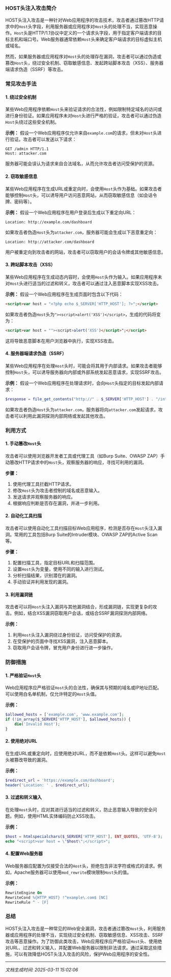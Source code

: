 ### HOST头注入攻击简介

HOST头注入攻击是一种针对Web应用程序的攻击技术，攻击者通过篡改HTTP请求中的`Host`头字段，利用服务器或应用程序对`Host`头的处理不当，实现恶意操作。`Host`头是HTTP/1.1协议中定义的一个请求头字段，用于指定客户端请求的目标主机和端口号。Web服务器通常依赖`Host`头来确定客户端请求的目标虚拟主机或域名。

然而，如果服务器或应用程序对`Host`头的处理存在漏洞，攻击者可以通过伪造或篡改`Host`头，绕过安全机制、窃取敏感信息、发起跨站脚本攻击（XSS）、服务器端请求伪造（SSRF）等攻击。

### 常见攻击手法

#### 1. 绕过安全机制
某些Web应用程序依赖`Host`头来验证请求的合法性，例如限制特定域名的访问或进行身份验证。如果应用程序未对`Host`头进行严格的验证，攻击者可以通过伪造`Host`头绕过这些安全机制。

**示例：**
假设一个Web应用程序仅允许来自`example.com`的请求，但未对`Host`头进行验证。攻击者可以发送以下请求：
```
GET /admin HTTP/1.1
Host: attacker.com
```
服务器可能会误认为请求来自合法域名，从而允许攻击者访问受保护的资源。

#### 2. 窃取敏感信息
某些Web应用程序在生成URL或重定向时，会使用`Host`头作为基础。如果攻击者能够控制`Host`头，可以诱导用户访问恶意网站，从而窃取敏感信息（如会话令牌、密码等）。

**示例：**
假设一个Web应用程序在用户登录后生成以下重定向URL：
```
Location: http://example.com/dashboard
```
如果攻击者伪造`Host`头为`attacker.com`，服务器可能会生成以下恶意重定向：
```
Location: http://attacker.com/dashboard
```
用户被重定向到攻击者的网站，攻击者可以窃取用户的会话令牌或其他敏感信息。

#### 3. 跨站脚本攻击（XSS）
某些Web应用程序在生成动态内容时，会使用`Host`头作为输入。如果应用程序未对`Host`头进行适当的过滤和转义，攻击者可以通过注入恶意脚本实现XSS攻击。

**示例：**
假设一个Web应用程序在生成页面时包含以下代码：
```html
<script>var host = "<?php echo $_SERVER['HTTP_HOST']; ?>";</script>
```
如果攻击者伪造`Host`头为`"><script>alert('XSS')</script>`，生成的代码将变为：
```html
<script>var host = ""><script>alert('XSS')</script>";</script>
```
这将导致恶意脚本在用户浏览器中执行，实现XSS攻击。

#### 4. 服务器端请求伪造（SSRF）
某些Web应用程序在处理`Host`头时，可能会将其用于内部请求。如果攻击者能够控制`Host`头，可以诱导服务器向内部或外部系统发起恶意请求，实现SSRF攻击。

**示例：**
假设一个Web应用程序在处理请求时，会向`Host`头指定的目标发起内部请求：
```php
$response = file_get_contents("http://" . $_SERVER['HTTP_HOST'] . "/internal/resource");
```
如果攻击者伪造`Host`头为`attacker.com`，服务器将向`attacker.com`发起请求，攻击者可以利用此漏洞探测内部网络或发起其他攻击。

### 利用方式

#### 1. 手动篡改`Host`头
攻击者可以使用浏览器开发者工具或代理工具（如Burp Suite、OWASP ZAP）手动篡改HTTP请求中的`Host`头，观察服务器的响应，寻找可利用的漏洞。

**步骤：**
1. 使用代理工具拦截HTTP请求。
2. 修改`Host`头为攻击者控制的域名或恶意输入。
3. 发送请求并观察服务器的响应。
4. 根据响应判断是否存在漏洞，并进一步利用。

#### 2. 自动化工具扫描
攻击者可以使用自动化工具扫描目标Web应用程序，检测是否存在`Host`头注入漏洞。常用的工具包括Burp Suite的Intruder模块、OWASP ZAP的Active Scan等。

**步骤：**
1. 配置扫描工具，指定目标URL和扫描范围。
2. 设置`Host`头为变量，使用不同的输入进行测试。
3. 分析扫描结果，识别潜在的漏洞。
4. 手动验证并利用发现的漏洞。

#### 3. 利用漏洞链
攻击者可以将`Host`头注入漏洞与其他漏洞结合，形成漏洞链，实现更复杂的攻击。例如，结合XSS漏洞窃取用户会话，或结合SSRF漏洞探测内部网络。

**示例：**
1. 利用`Host`头注入漏洞绕过身份验证，访问受保护的资源。
2. 在受保护的页面中寻找XSS漏洞，注入恶意脚本。
3. 窃取用户会话令牌，冒充用户身份进行进一步操作。

### 防御措施

#### 1. 严格验证`Host`头
Web应用程序应严格验证`Host`头的合法性，确保其与预期的域名或IP地址匹配。可以使用白名单机制，仅允许特定的`Host`头值。

**示例：**
```php
$allowed_hosts = ['example.com', 'www.example.com'];
if (!in_array($_SERVER['HTTP_HOST'], $allowed_hosts)) {
    die('Invalid Host');
}
```

#### 2. 使用绝对URL
在生成URL或重定向时，应使用绝对URL，而不是依赖`Host`头。这样可以避免`Host`头被篡改导致的漏洞。

**示例：**
```php
$redirect_url = 'https://example.com/dashboard';
header('Location: ' . $redirect_url);
```

#### 3. 过滤和转义输入
在处理`Host`头时，应对其进行适当的过滤和转义，防止恶意输入导致的安全问题。例如，使用HTML实体编码防止XSS攻击。

**示例：**
```php
$host = htmlspecialchars($_SERVER['HTTP_HOST'], ENT_QUOTES, 'UTF-8');
echo "<script>var host = \"$host\";</script>";
```

#### 4. 配置Web服务器
Web服务器应配置为仅接受合法的`Host`头，拒绝包含非法字符或格式的请求。例如，Apache服务器可以使用`mod_rewrite`模块限制`Host`头的值。

**示例：**
```apache
RewriteEngine On
RewriteCond %{HTTP_HOST} !^example\.com$ [NC]
RewriteRule ^ - [F]
```

### 总结

HOST头注入攻击是一种常见的Web安全漏洞，攻击者通过篡改`Host`头，利用服务器或应用程序的处理不当，实现绕过安全机制、窃取敏感信息、XSS攻击、SSRF攻击等恶意操作。为了防御此类攻击，Web应用程序应严格验证`Host`头、使用绝对URL、过滤和转义输入，并配置Web服务器以限制非法请求。通过采取这些措施，可以有效降低HOST头注入攻击的风险，保护Web应用程序的安全性。

---

*文档生成时间: 2025-03-11 15:02:06*






















